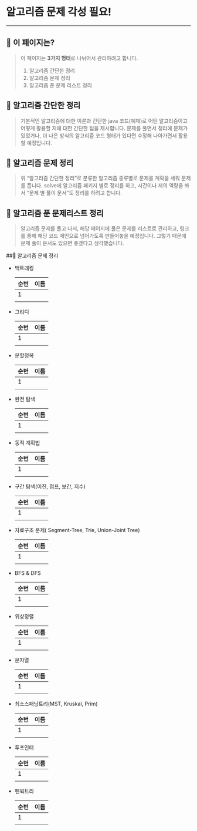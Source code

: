# 알고리즘 문제 각성 필요!

---

## 📄 이 페이지는?

> 이 페이지는 **3가지 형태**로 나뉘어서 관리하려고 합니다.
> 1) 알고리즘 간단한 정리
> 2) 알고리즘 문제 정리
> 3) 알고리즘 푼 문제 리스트 정리

## 🥇 알고리즘 간단한 정리

> 기본적인 알고리즘에 대한 이론과 간단한 java 코드(예제)로 어떤 알고리즘이고 어떻게 활용할 지에 대한 간단한 팁을 제시합니다. 문제를 풀면서 정리에 문제가 있었거나, 더 나은 방식의 알고리즘 코드 형태가 있다면 수정해 나아가면서 활용할 예정입니다.
>

## 🥈 알고리즘 문제 정리

> 위 “알고리즘 간단한 정리”로 분류한 알고리즘 종류별로 문제를 계획을 세워 문제를 풉니다. solve에 알고리즘 패키지 별로 정리를 하고, 시간이나 저의 역량을 봐서 “문제 별 풀이 문서"도 정리를 하려고 합니다.
>

## 🥉 알고리즘 푼 문제리스트 정리

> 알고리즘 문제를 풀고 나서, 해당 페이지에 풀은 문제를 리스트로 관리하고, 링크를 통해 해당 코드 메인으로 넘어가도록 만들어놓을 예정입니다. 그렇기 때문에 문제 풀이 문서도 있으면 좋겠다고 생각했습니다.
>


##🥊 알고리즘 문제 정리

- 백트래킹

    | 순번 | 이름 |
    | --- | --- |
    | 1 |  |
    |  |  |

- 그리디

    | 순번 | 이름 |
    | --- | --- |
    | 1 |  |
    |  |  |

- 분할정복

    | 순번 | 이름 |
    | --- | --- |
    | 1 |  |
    |  |  |

- 완전 탐색

    | 순번 | 이름 |
    | --- | --- |
    | 1 |  |
    |  |  |
- 동적 계획법

    | 순번 | 이름 |
    | --- | --- |
    | 1 |  |
    |  |  |
- 구간 탐색(이진, 점프, 보간, 지수)

    | 순번 | 이름 |
    | --- | --- |
    | 1 |  |
    |  |  |
- 자료구조 문제( Segment-Tree, Trie, Union-Joint Tree)

    | 순번 | 이름 |
    | --- | --- |
    | 1 |  |
    |  |  |
- BFS & DFS

    | 순번 | 이름 |
    | --- | --- |
    | 1 |  |
    |  |  |
- 위상정렬

    | 순번 | 이름 |
    | --- | --- |
    | 1 |  |
    |  |  |
- 문자열

    | 순번 | 이름 |
    | --- | --- |
    | 1 |  |
    |  |  |
- 최소스패닝트리(MST, Kruskal, Prim)

    | 순번 | 이름 |
    | --- | --- |
    | 1 |  |
    |  |  |
- 투포인터

    | 순번 | 이름 |
    | --- | --- |
    | 1 |  |
    |  |  |
- 펜윅트리

    | 순번 | 이름 |
    | --- | --- |
    | 1 |  |
    |  |  |